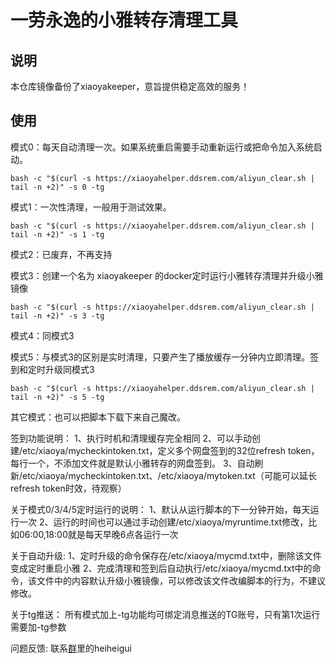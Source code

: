 # 一劳永逸的小雅转存清理工具

## 说明

本仓库镜像备份了xiaoyakeeper，意旨提供稳定高效的服务！

## 使用

模式0：每天自动清理一次。如果系统重启需要手动重新运行或把命令加入系统启动。
```shell
bash -c "$(curl -s https://xiaoyahelper.ddsrem.com/aliyun_clear.sh | tail -n +2)" -s 0 -tg
```

模式1：一次性清理，一般用于测试效果。
```shell
bash -c "$(curl -s https://xiaoyahelper.ddsrem.com/aliyun_clear.sh | tail -n +2)" -s 1 -tg
```

模式2：已废弃，不再支持

模式3：创建一个名为 xiaoyakeeper 的docker定时运行小雅转存清理并升级小雅镜像
```shell
bash -c "$(curl -s https://xiaoyahelper.ddsrem.com/aliyun_clear.sh | tail -n +2)" -s 3 -tg
```

模式4：同模式3

模式5：与模式3的区别是实时清理，只要产生了播放缓存一分钟内立即清理。签到和定时升级同模式3
```shell
bash -c "$(curl -s https://xiaoyahelper.ddsrem.com/aliyun_clear.sh | tail -n +2)" -s 5 -tg
```

其它模式：也可以把脚本下载下来自己魔改。

签到功能说明：
1、执行时机和清理缓存完全相同
2、可以手动创建/etc/xiaoya/mycheckintoken.txt，定义多个网盘签到的32位refresh token，每行一个，不添加文件就是默认小雅转存的网盘签到。
3、自动刷新/etc/xiaoya/mycheckintoken.txt、/etc/xiaoya/mytoken.txt（可能可以延长refresh token时效，待观察）

关于模式0/3/4/5定时运行的说明：
1、默认从运行脚本的下一分钟开始，每天运行一次
2、运行的时间也可以通过手动创建/etc/xiaoya/myruntime.txt修改，比如06:00,18:00就是每天早晚6点各运行一次

关于自动升级:
1、定时升级的命令保存在/etc/xiaoya/mycmd.txt中，删除该文件变成定时重启小雅
2、完成清理和签到后自动执行/etc/xiaoya/mycmd.txt中的命令，该文件中的内容默认升级小雅镜像，可以修改该文件改编脚本的行为，不建议修改。

关于tg推送：
所有模式加上-tg功能均可绑定消息推送的TG账号，只有第1次运行需要加-tg参数

问题反馈: 联系[群](https://t.me/xiaoyaliu00)里的heiheigui
